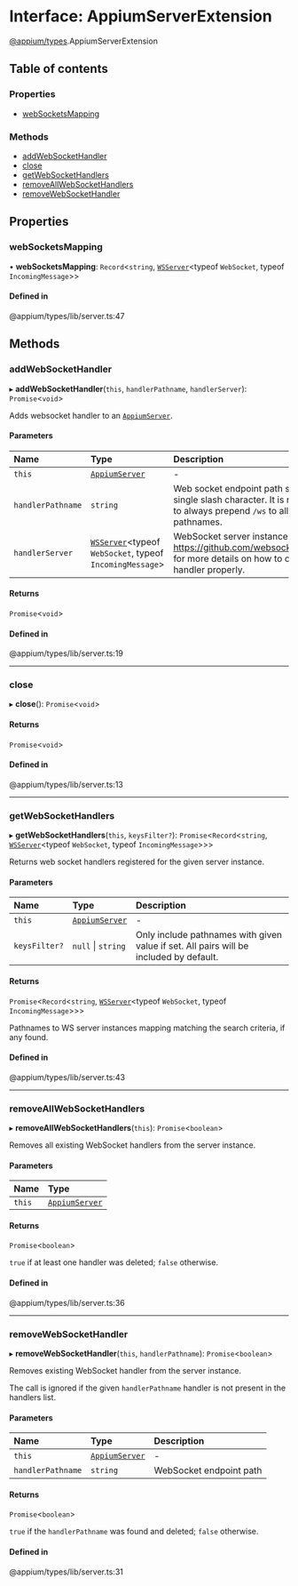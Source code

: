 # Interface: AppiumServerExtension

[@appium/types](../modules/appium_types.md).AppiumServerExtension

## Table of contents

### Properties

- [webSocketsMapping](appium_types.AppiumServerExtension.md#websocketsmapping)

### Methods

- [addWebSocketHandler](appium_types.AppiumServerExtension.md#addwebsockethandler)
- [close](appium_types.AppiumServerExtension.md#close)
- [getWebSocketHandlers](appium_types.AppiumServerExtension.md#getwebsockethandlers)
- [removeAllWebSocketHandlers](appium_types.AppiumServerExtension.md#removeallwebsockethandlers)
- [removeWebSocketHandler](appium_types.AppiumServerExtension.md#removewebsockethandler)

## Properties

### webSocketsMapping

• **webSocketsMapping**: `Record`<`string`, [`WSServer`](../classes/appium_types.WSServer.md)<typeof `WebSocket`, typeof `IncomingMessage`\>\>

#### Defined in

@appium/types/lib/server.ts:47

## Methods

### addWebSocketHandler

▸ **addWebSocketHandler**(`this`, `handlerPathname`, `handlerServer`): `Promise`<`void`\>

Adds websocket handler to an [`AppiumServer`](../modules/appium_types.md#appiumserver).

#### Parameters

| Name | Type | Description |
| :------ | :------ | :------ |
| `this` | [`AppiumServer`](../modules/appium_types.md#appiumserver) | - |
| `handlerPathname` | `string` | Web socket endpoint path starting with a single slash character. It is recommended to always prepend `/ws` to all web socket pathnames. |
| `handlerServer` | [`WSServer`](../classes/appium_types.WSServer.md)<typeof `WebSocket`, typeof `IncomingMessage`\> | WebSocket server instance. See https://github.com/websockets/ws/pull/885 for more details on how to configure the handler properly. |

#### Returns

`Promise`<`void`\>

#### Defined in

@appium/types/lib/server.ts:19

___

### close

▸ **close**(): `Promise`<`void`\>

#### Returns

`Promise`<`void`\>

#### Defined in

@appium/types/lib/server.ts:13

___

### getWebSocketHandlers

▸ **getWebSocketHandlers**(`this`, `keysFilter?`): `Promise`<`Record`<`string`, [`WSServer`](../classes/appium_types.WSServer.md)<typeof `WebSocket`, typeof `IncomingMessage`\>\>\>

Returns web socket handlers registered for the given server
instance.

#### Parameters

| Name | Type | Description |
| :------ | :------ | :------ |
| `this` | [`AppiumServer`](../modules/appium_types.md#appiumserver) | - |
| `keysFilter?` | ``null`` \| `string` | Only include pathnames with given value if set. All pairs will be included by default. |

#### Returns

`Promise`<`Record`<`string`, [`WSServer`](../classes/appium_types.WSServer.md)<typeof `WebSocket`, typeof `IncomingMessage`\>\>\>

Pathnames to WS server instances mapping matching the search criteria, if any found.

#### Defined in

@appium/types/lib/server.ts:43

___

### removeAllWebSocketHandlers

▸ **removeAllWebSocketHandlers**(`this`): `Promise`<`boolean`\>

Removes all existing WebSocket handlers from the server instance.

#### Parameters

| Name | Type |
| :------ | :------ |
| `this` | [`AppiumServer`](../modules/appium_types.md#appiumserver) |

#### Returns

`Promise`<`boolean`\>

`true` if at least one handler was deleted; `false` otherwise.

#### Defined in

@appium/types/lib/server.ts:36

___

### removeWebSocketHandler

▸ **removeWebSocketHandler**(`this`, `handlerPathname`): `Promise`<`boolean`\>

Removes existing WebSocket handler from the server instance.

The call is ignored if the given `handlerPathname` handler is not present in the handlers list.

#### Parameters

| Name | Type | Description |
| :------ | :------ | :------ |
| `this` | [`AppiumServer`](../modules/appium_types.md#appiumserver) | - |
| `handlerPathname` | `string` | WebSocket endpoint path |

#### Returns

`Promise`<`boolean`\>

`true` if the `handlerPathname` was found and deleted; `false` otherwise.

#### Defined in

@appium/types/lib/server.ts:31
